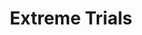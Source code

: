 ---
layout: default
title: Extreme Trials
parent: 6.0 Endwalker
has_children: true
permalink: /6.0_endwalker/extreme_trials/
---